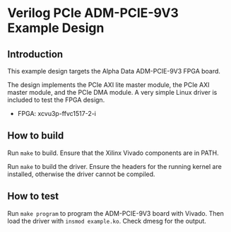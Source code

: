# Verilog PCIe ADM-PCIE-9V3 Example Design

## Introduction

This example design targets the Alpha Data ADM-PCIE-9V3 FPGA board.

The design implements the PCIe AXI lite master module, the PCIe AXI master module, and the PCIe DMA module.  A very simple Linux driver is included to test the FPGA design.

*  FPGA: xcvu3p-ffvc1517-2-i

## How to build

Run `make` to build.  Ensure that the Xilinx Vivado components are in PATH.

Run `make` to build the driver.  Ensure the headers for the running kernel are installed, otherwise the driver cannot be compiled.

## How to test

Run `make program` to program the ADM-PCIE-9V3 board with Vivado.  Then load the driver with `insmod example.ko`.  Check dmesg for the output.
